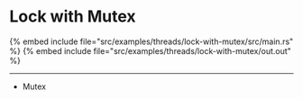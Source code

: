 # Lock with Mutex


{% embed include file="src/examples/threads/lock-with-mutex/src/main.rs" %}
{% embed include file="src/examples/threads/lock-with-mutex/out.out" %}

---

* Mutex

